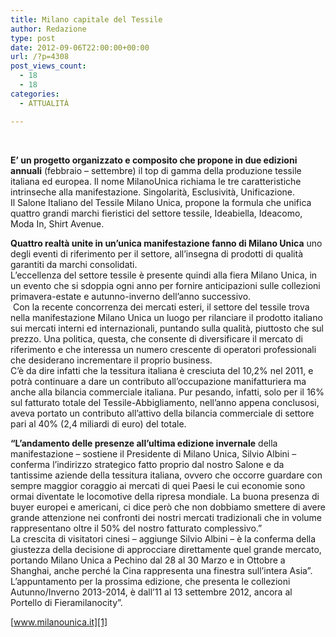```yaml
---
title: Milano capitale del Tessile
author: Redazione
type: post
date: 2012-09-06T22:00:00+00:00
url: /?p=4308
post_views_count:
  - 18
  - 18
categories:
  - ATTUALITÀ

---
```

&nbsp;

**E&#8217; un progetto organizzato e composito che propone in due edizioni annuali** (febbraio &#8211; settembre) il top di gamma della produzione tessile italiana ed europea. Il nome MilanoUnica richiama le tre caratteristiche intrinseche alla manifestazione. Singolarit&agrave;, Esclusivit&agrave;, Unificazione.  
Il Salone Italiano del Tessile Milano Unica, propone la formula che unifica quattro grandi marchi fieristici del settore tessile, Ideabiella, Ideacomo, Moda In, Shirt Avenue. 

**Quattro realt&agrave; unite in un&#8217;unica manifestazione fanno di Milano Unica** uno degli eventi di riferimento per il settore, all&rsquo;insegna di prodotti di qualit&agrave; garantiti da marchi consolidati.  
L&rsquo;eccellenza del settore tessile &egrave; presente quindi alla fiera Milano Unica, in un evento che si sdoppia ogni anno per fornire anticipazioni sulle collezioni primavera-estate e autunno-inverno dell&rsquo;anno successivo.  
&nbsp;Con la recente concorrenza dei mercati esteri, il settore del tessile trova nella manifestazione Milano Unica un luogo per rilanciare il prodotto italiano sui mercati interni ed internazionali, puntando sulla qualit&agrave;, piuttosto che sul prezzo. Una politica, questa, che consente di diversificare il mercato di riferimento e che interessa un numero crescente di operatori professionali che desiderano incrementare il proprio business.  
C&rsquo;&egrave; da dire infatti che la tessitura italiana &egrave; cresciuta del 10,2% nel 2011, e potr&agrave; continuare a dare un contributo all&rsquo;occupazione manifatturiera ma anche alla bilancia commerciale italiana. Pur pesando, infatti, solo per il 16% sul fatturato totale del Tessile-Abbigliamento, nell&rsquo;anno appena conclusosi, aveva portato un contributo all&rsquo;attivo della bilancia commerciale di settore pari al 40% (2,4 miliardi di euro) del totale.

**&ldquo;L&rsquo;andamento delle presenze all&rsquo;ultima edizione invernale** della manifestazione &ndash; sostiene il Presidente di Milano Unica, Silvio Albini &ndash; conferma l&rsquo;indirizzo strategico fatto proprio dal nostro Salone e da tantissime aziende della tessitura italiana, ovvero che occorre guardare con sempre maggior coraggio ai mercati di quei Paesi le cui economie sono ormai diventate le locomotive della ripresa mondiale. La buona presenza di buyer europei e americani, ci dice per&ograve; che non dobbiamo smettere di avere grande attenzione nei confronti dei nostri mercati tradizionali che in volume rappresentano oltre il 50% del nostro fatturato complessivo.&rdquo;  
La crescita di visitatori cinesi &#8211; aggiunge Silvio Albini &ndash; &egrave; la conferma della giustezza della decisione di approcciare direttamente quel grande mercato, portando Milano Unica a Pechino dal 28 al 30 Marzo e in Ottobre a Shanghai, anche perch&eacute; la Cina rappresenta una finestra sull&rsquo;intera Asia&rdquo;.  
L&rsquo;appuntamento per la prossima edizione, che presenta le collezioni Autunno/Inverno 2013-2014, &egrave; dall&rsquo;11 al 13 settembre 2012, ancora al Portello di Fieramilanocity&rdquo;.

[www.milanounica.it][1]

&nbsp;

&nbsp;

 [1]: https://www.milanounica.it